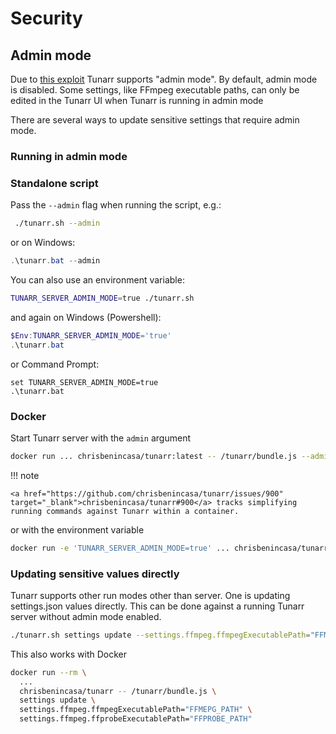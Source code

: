 # Security

## Admin mode

Due to [this exploit](https://www.exploit-db.com/exploits/52079) Tunarr supports "admin mode". By default, admin mode is disabled. Some settings, like FFmpeg executable paths, can only be edited in the Tunarr UI when Tunarr is running in admin mode

There are several ways to update sensitive settings that require admin mode.

### Running in admin mode

### Standalone script

Pass the `--admin` flag when running the script, e.g.:

```bash
 ./tunarr.sh --admin
```

or on Windows:

```powershell
.\tunarr.bat --admin
```

You can also use an environment variable:

```bash
TUNARR_SERVER_ADMIN_MODE=true ./tunarr.sh
```

and again on Windows (Powershell):

```powershell
$Env:TUNARR_SERVER_ADMIN_MODE='true'
.\tunarr.bat
```

or Command Prompt:

```
set TUNARR_SERVER_ADMIN_MODE=true
.\tunarr.bat
```

### Docker

Start Tunarr server with the `admin` argument

```bash
docker run ... chrisbenincasa/tunarr:latest -- /tunarr/bundle.js --admin
```

!!! note

    <a href="https://github.com/chrisbenincasa/tunarr/issues/900" target="_blank">chrisbenincasa/tunarr#900</a> tracks simplifying running commands against Tunarr within a container.

or with the environment variable

```bash
docker run -e 'TUNARR_SERVER_ADMIN_MODE=true' ... chrisbenincasa/tunarr
```

### Updating sensitive values directly

Tunarr supports other run modes other than server. One is updating settings.json values directly. This can be done against a running Tunarr server without admin mode enabled.

```bash
./tunarr.sh settings update --settings.ffmpeg.ffmpegExecutablePath="FFMEPG_PATH" --settings.ffmpeg.ffprobeExecutablePath="FFPROBE_PATH"
```

This also works with Docker

```bash
docker run --rm \
  ...
  chrisbenincasa/tunarr -- /tunarr/bundle.js \
  settings update \
  settings.ffmpeg.ffmpegExecutablePath="FFMEPG_PATH" \
  settings.ffmpeg.ffprobeExecutablePath="FFPROBE_PATH"
```
